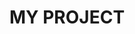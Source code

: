 <html>
  <head>
    <link rel="stylesheet" href = "README.css">
  </head>
  <body>
  <div>
   <h1>MY PROJECT</h1>
  </div>
  </body>
</html>
